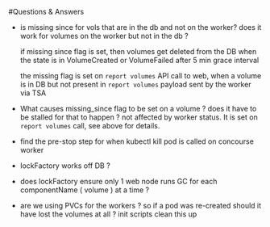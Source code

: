 
#Questions & Answers
- is missing since for vols that are in the db and not on the worker? does it work for volumes on the worker but not in the db ?

	if missing since flag is set, then volumes get deleted from the DB when the state is in VolumeCreated or VolumeFailed after 5 min grace interval

	the missing flag is set on `report volumes` API call to web, when a volume is in DB but not present in `report volumes` payload sent by the worker via TSA

- What causes missing_since flag to be set on a volume ? does it have to be stalled for that to happen ?
	not affected by worker status. It is set on `report volumes` call, see above for details.

- find the pre-stop step for when kubectl kill pod is called on concourse worker

- lockFactory works off DB ?

- does lockFactory ensure only 1 web node runs GC for each componentName ( volume ) at a time ?

- are we using PVCs for the workers ? so if a pod was re-created should it have lost the volumes at all ?
	init scripts clean this up
